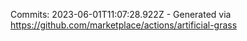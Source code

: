 Commits: 2023-06-01T11:07:28.922Z - Generated via https://github.com/marketplace/actions/artificial-grass
<br>
